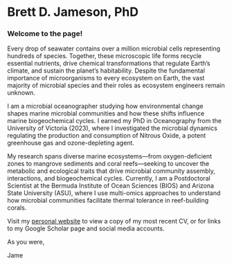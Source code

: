# Brett D. Jameson, PhD

### Welcome to the page!

Every drop of seawater contains over a million microbial cells representing hundreds of species. Together, these microscopic life forms recycle essential nutrients, drive chemical transformations that regulate Earth’s climate, and sustain the planet’s habitability. Despite the fundamental importance of microorganisms to every ecosystem on Earth, the vast majority of microbial species and their roles as ecosystem engineers remain unknown. 

I am a microbial oceanographer studying how environmental change shapes marine microbial communities and how these shifts influence marine biogeochemical cycles. I earned my PhD in Oceanography from the University of Victoria (2023), where I investigated the microbial dynamics regulating the production and consumption of Nitrous Oxide, a potent greenhouse gas and ozone-depleting agent.

My research spans diverse marine ecosystems—from oxygen-deficient zones to mangrove sediments and coral reefs—seeking to uncover the metabolic and ecological traits that drive microbial community assembly, interactions, and biogeochemical cycles. Currently, I am a Postdoctoral Scientist at the Bermuda Institute of Ocean Sciences (BIOS) and Arizona State University (ASU), where I use multi-omics approaches to understand how microbial communities facilitate thermal tolerance in reef-building corals. 

Visit my [personal website](https://www.bdjameson.com/) to view a copy of my most recent CV, or for links to my Google Scholar page and social media accounts.

As you were, 

Jame

<!--
**bdjameson/bdjameson** is a ✨ _special_ ✨ repository because its `README.md` (this file) appears on your GitHub profile.

Here are some ideas to get you started:

- 🔭 I’m currently working on ...
- 🌱 I’m currently learning ...
- 👯 I’m looking to collaborate on ...
- 🤔 I’m looking for help with ...
- 💬 Ask me about ...
- 📫 How to reach me: ...
- 😄 Pronouns: ...
- ⚡ Fun fact: ...
-->
